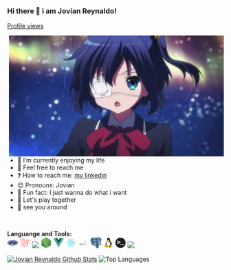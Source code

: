 ### Hi there 👋 i am Jovian Reynaldo!
[Profile views](https://gpvc.arturio.dev/JovianReynaldo)

<img align="right" src="https://raw.githubusercontent.com/JovianReynaldo/JovianReynaldo/master/rikka.gif" />

<br>

- 🌱 I’m currently enjoying my life 
- 💬 Feel free to reach me 
- ❓ How to reach me: [my linkedin](https://linkedin.com/in/jovianreynaldo) 
- 😊 Pronouns: Jovian 
- 💖 Fun fact: I just wanna do what i want 
- 🎲 Let's play together 
- 👋 see you around 

<br>

**Languange and Tools:**
<br>
<img height="25px" src="https://raw.githubusercontent.com/github/explore/ccc16358ac4530c6a69b1b80c7223cd2744dea83/topics/php/php.png" />
<img height="25px" src="https://raw.githubusercontent.com/github/explore/56a826d05cf762b2b50ecbe7d492a839b04f3fbf/topics/laravel/laravel.png" />
<img height="25px" src="https://codeigniter.com/userguide3/_static/ci-icon.ico" />
<img height="25px" src="https://raw.githubusercontent.com/github/explore/80688e429a7d4ef2fca1e82350fe8e3517d3494d/topics/nodejs/nodejs.png" />
<img height="25px" src="https://raw.githubusercontent.com/github/explore/80688e429a7d4ef2fca1e82350fe8e3517d3494d/topics/vue/vue.png" />
<img height="25px" src="https://raw.githubusercontent.com/github/explore/80688e429a7d4ef2fca1e82350fe8e3517d3494d/topics/react-native/react-native.png" />
<img height="25px" src="https://raw.githubusercontent.com/github/explore/80688e429a7d4ef2fca1e82350fe8e3517d3494d/topics/mysql/mysql.png" />
<img height="25px" src="https://raw.githubusercontent.com/github/explore/80688e429a7d4ef2fca1e82350fe8e3517d3494d/topics/postgresql/postgresql.png" />
<img height="25px" src="https://raw.githubusercontent.com/github/explore/80688e429a7d4ef2fca1e82350fe8e3517d3494d/topics/linux/linux.png" />
<img height="25px" src="https://raw.githubusercontent.com/github/explore/d92924b1d925bb134e308bd29c9de6c302ed3beb/topics/terminal/terminal.png" />
<img height="25px" src="https://code.visualstudio.com/favicon.ico" />

<summary>
  
[![Jovian Reynaldo Github Stats](https://github-readme-stats.vercel.app/api?username=JovianReynaldo)](https://github.com/JovianReynaldo)
![Top Languages](https://github-readme-stats.vercel.app/api/top-langs/?username=JovianReynaldo&theme=buefy&layout=compact)


</summary>
